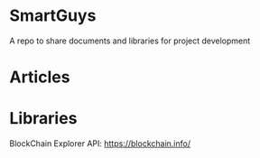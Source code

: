 # SmartGuys
A repo to share documents and libraries for project development

#  Articles

# Libraries
BlockChain Explorer API: https://blockchain.info/
